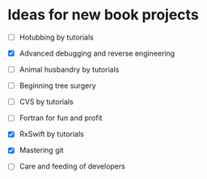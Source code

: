 # Ideas for new book projects

- [ ] Hotubbing by tutorials
- [x] Advanced debugging and reverse engineering
- [ ] Animal husbandry by tutorials
- [ ] Beginning tree surgery
- [ ] CVS by tutorials
- [ ] Fortran for fun and profit
- [x] RxSwift by tutorials
- [x] Mastering git
- [ ] Care and feeding of developers

